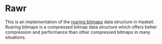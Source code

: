 Rawr
====

This is an implementation of the [roaring bitmaps][1] data structure in
Haskell. Roaring bitmaps is a compressed bitmap data structure which offers
better compression and performance than other compressed bitmaps in many
situations.

[1]: http://www.roaringbitmap.org/
